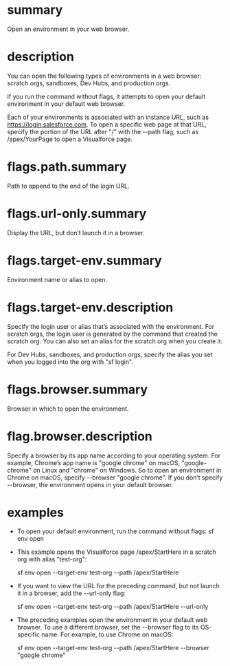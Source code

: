# summary

Open an environment in your web browser.

# description

You can open the following types of environments in a web browser: scratch orgs, sandboxes, Dev Hubs, and production orgs.

If you run the command without flags, it attempts to open your default environment in your default web browser.

Each of your environments is associated with an instance URL, such as https://login.salesforce.com. To open a specific web page at that URL, specify the portion of the URL after "<URL>/" with the --path flag, such as /apex/YourPage to open a Visualforce page.

# flags.path.summary

Path to append to the end of the login URL.

# flags.url-only.summary

Display the URL, but don’t launch it in a browser.

# flags.target-env.summary

Environment name or alias to open.

# flags.target-env.description

Specify the login user or alias that’s associated with the environment. For scratch orgs, the login user is generated by the command that created the scratch org. You can also set an alias for the scratch org when you create it.

For Dev Hubs, sandboxes, and production orgs, specify the alias you set when you logged into the org with "sf login".

# flags.browser.summary

Browser in which to open the environment.

# flag.browser.description

Specify a browser by its app name according to your operating system. For example, Chrome’s app name is "google chrome" on macOS, "google-chrome" on Linux and "chrome" on Windows. So to open an environment in Chrome on macOS, specify --browser "google chrome". If you don’t specify --browser, the environment opens in your default browser.

# examples

- To open your default environment, run the command without flags:
  sf env open
- This example opens the Visualforce page /apex/StartHere in a scratch org
  with alias "test-org":

  sf env open --target-env test-org --path /apex/StartHere

- If you want to view the URL for the preceding command, but not launch it in a browser,
  add the --url-only flag:

  sf env open --target-env test-org --path /apex/StartHere --url-only

- The preceding examples open the environment in your default web browser. To use
  a different browser, set the --browser flag to its OS-specific name. For example,
  to use Chrome on macOS:

  sf env open --target-env test-org --path /apex/StartHere --browser "google chrome"
